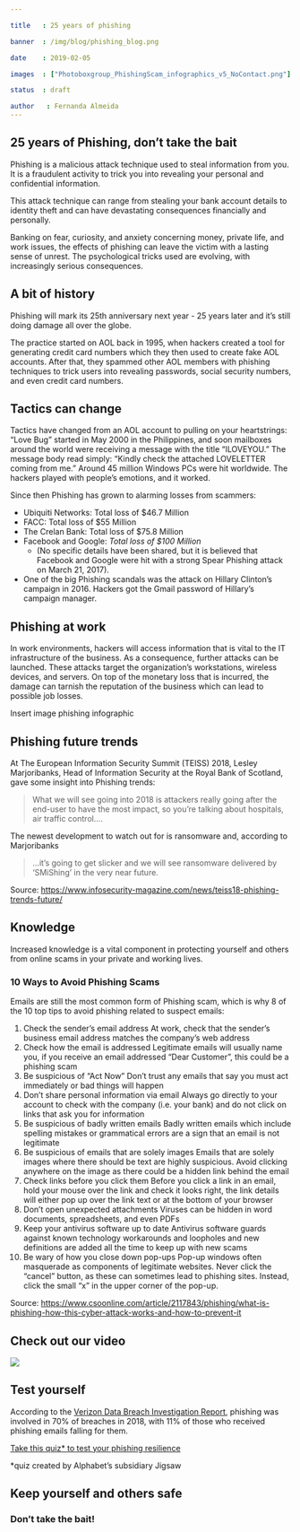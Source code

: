 ```yaml
---

title   : 25 years of phishing

banner  : /img/blog/phishing_blog.png

date    : 2019-02-05

images  : ["Photoboxgroup_PhishingScam_infographics_v5_NoContact.png"]

status  : draft

author   : Fernanda Almeida
---
```


## 25 years of Phishing, don’t take the bait

Phishing is a malicious attack technique used to steal information from you. It is a fraudulent activity to trick you into revealing your personal and confidential information. 

This attack technique can range from stealing your bank account details to identity theft and can have devastating consequences financially and personally.

Banking on fear, curiosity, and anxiety concerning money, private life, and work issues, the effects of phishing can leave the victim with a lasting sense of unrest. The psychological tricks used are evolving, with increasingly serious consequences.

## A bit of history

Phishing will mark its 25th anniversary next year - 25 years later and it’s still doing damage all over the globe. 

The practice started on AOL back in 1995, when hackers created a tool for generating credit card numbers which they then used to create fake AOL accounts. After that, they spammed other AOL members with phishing techniques to trick users into revealing passwords, social security numbers, and even credit card numbers.

## Tactics can change
Tactics have changed from an AOL account to pulling on your heartstrings: “Love Bug” started in May 2000 in the Philippines, and soon mailboxes around the world were receiving a message with the title  “ILOVEYOU.” The message body read simply: “Kindly check the attached LOVELETTER coming from me.” Around 45 million Windows PCs were hit worldwide. The hackers played with people’s emotions, and it worked.
 
Since then Phishing has grown to alarming losses from scammers:

* Ubiquiti Networks: Total loss of $46.7 Million
* FACC: Total loss of $55 Million
* The Crelan Bank: Total loss of $75.8 Million
* Facebook and Google: *Total loss of $100 Million*
  - (No specific details have been shared, but it is believed that Facebook and Google were hit with a strong Spear Phishing attack on March 21, 2017).
*  One of the big Phishing scandals was the attack on Hillary Clinton’s campaign in 2016. Hackers got the Gmail password of Hillary’s campaign manager.

## Phishing at work
In work environments, hackers will access information that is vital to the IT infrastructure of the business. As a consequence, further attacks can be launched. These attacks target the organization’s workstations, wireless devices, and servers. On top of the monetary loss that is incurred, the damage can tarnish the reputation of the business which can lead to possible job losses.

Insert image phishing infographic

## Phishing future trends
At The European Information Security Summit (TEISS) 2018, Lesley Marjoribanks, Head of Information Security at the Royal Bank of Scotland, gave some insight into Phishing trends: 
> What we will see going into 2018 is attackers really going after the end-user to have the most impact, so you’re talking about
> hospitals, air traffic control.... 

The newest development to watch out for is ransomware and, according to Marjoribanks
>...it’s going to get slicker and we will see ransomware delivered by ‘SMiShing’ in the very near future. 

Source: https://www.infosecurity-magazine.com/news/teiss18-phishing-trends-future/

## Knowledge
Increased knowledge is a vital component in protecting yourself and others from online scams in your private and working lives. 

### 10 Ways to Avoid Phishing Scams

Emails are still the most common form of Phishing scam, which is why 8 of the 10 top tips to avoid phishing related to suspect emails:

1. Check the sender’s email address
  At work, check that the sender’s business email address matches the company’s web address
2. Check how the email is addressed
  Legitimate emails will usually name you, if you receive an email addressed “Dear Customer”, this could be a phishing scam
3. Be suspicious of “Act Now”
  Don’t trust any emails that say you must act immediately or bad things will happen
4. Don’t share personal information via email
  Always go directly to your account to check with the company (i.e. your bank) and do not click on links that ask you for information
5. Be suspicious of badly written emails
  Badly written emails which include spelling mistakes or grammatical errors are a sign that an email is not legitimate
6. Be suspicious of emails that are solely images
  Emails that are solely images where there should be text are highly suspicious. Avoid clicking anywhere on the image as there could be a hidden link behind the email 
7. Check links before you click them
  Before you click a link in an email, hold your mouse over the link and check it looks right, the link details will either pop up over   the link text or at the bottom of your browser
8. Don’t open unexpected attachments
  Viruses can be hidden in word documents, spreadsheets, and even PDFs
9. Keep your antivirus software up to date
  Antivirus software guards against known technology workarounds and loopholes and new definitions are added all the time to keep up with new scams
10. Be wary of how you close down pop-ups
  Pop-up windows often masquerade as components of legitimate websites. Never click the “cancel” button, as these can sometimes lead to phishing sites. Instead, click the small “x” in the upper corner of the pop-up.
  
Source: https://www.csoonline.com/article/2117843/phishing/what-is-phishing-how-this-cyber-attack-works-and-how-to-prevent-it

## Check out our video

[![](http://img.youtube.com/vi/rmUcaFx0WCY/0.jpg)](http://www.youtube.com/watch?v=rmUcaFx0WCY "How to spot a phishing email")

## Test yourself

According to the [Verizon Data Breach Investigation Report](https://enterprise.verizon.com/resources/reports/dbir/), phishing was involved in 70% of breaches in 2018, with 11% of those who received phishing emails falling for them.

[Take this quiz* to test your phishing resilience](https://phishingquiz.withgoogle.com/)

*quiz created by Alphabet’s subsidiary Jigsaw


## Keep yourself and others safe
### Don’t take the bait!
























